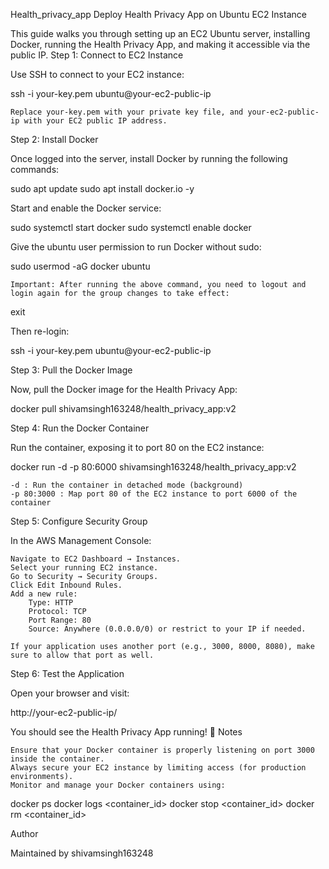 Health_privacy_app
Deploy Health Privacy App on Ubuntu EC2 Instance

This guide walks you through setting up an EC2 Ubuntu server, installing Docker, running the Health Privacy App, and making it accessible via the public IP.
Step 1: Connect to EC2 Instance

Use SSH to connect to your EC2 instance:

ssh -i your-key.pem ubuntu@your-ec2-public-ip

    Replace your-key.pem with your private key file, and your-ec2-public-ip with your EC2 public IP address.

Step 2: Install Docker

Once logged into the server, install Docker by running the following commands:

sudo apt update
sudo apt install docker.io -y

Start and enable the Docker service:

sudo systemctl start docker
sudo systemctl enable docker

Give the ubuntu user permission to run Docker without sudo:

sudo usermod -aG docker ubuntu

    Important: After running the above command, you need to logout and login again for the group changes to take effect:

exit

Then re-login:

ssh -i your-key.pem ubuntu@your-ec2-public-ip

Step 3: Pull the Docker Image

Now, pull the Docker image for the Health Privacy App:

docker pull shivamsingh163248/health_privacy_app:v2

Step 4: Run the Docker Container

Run the container, exposing it to port 80 on the EC2 instance:

docker run -d -p 80:6000 shivamsingh163248/health_privacy_app:v2

    -d : Run the container in detached mode (background)
    -p 80:3000 : Map port 80 of the EC2 instance to port 6000 of the container

Step 5: Configure Security Group

In the AWS Management Console:

    Navigate to EC2 Dashboard → Instances.
    Select your running EC2 instance.
    Go to Security → Security Groups.
    Click Edit Inbound Rules.
    Add a new rule:
        Type: HTTP
        Protocol: TCP
        Port Range: 80
        Source: Anywhere (0.0.0.0/0) or restrict to your IP if needed.

    If your application uses another port (e.g., 3000, 8000, 8080), make sure to allow that port as well.

Step 6: Test the Application

Open your browser and visit:

http://your-ec2-public-ip/

You should see the Health Privacy App running! 🎉
Notes

    Ensure that your Docker container is properly listening on port 3000 inside the container.
    Always secure your EC2 instance by limiting access (for production environments).
    Monitor and manage your Docker containers using:

docker ps
docker logs <container_id>
docker stop <container_id>
docker rm <container_id>

Author

Maintained by shivamsingh163248
